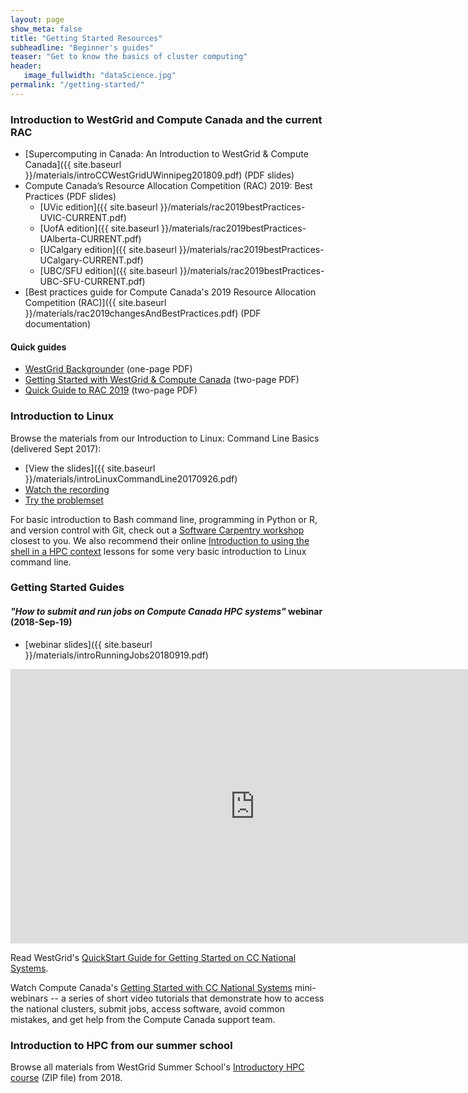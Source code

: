 ```yaml
---
layout: page
show_meta: false
title: "Getting Started Resources"
subheadline: "Beginner's guides"
teaser: "Get to know the basics of cluster computing"
header:
   image_fullwidth: "dataScience.jpg"
permalink: "/getting-started/"
---
```


<!-- 1. Open `_config.yml` and work it through, it's well documented -->
<!-- 1. [Read the documentation][1] to check out all features of *Feeling Responsive*. -->
<!--  [1]: {{ site.url }}{{ site.baseurl }}/documentation/ -->

### Introduction to WestGrid and Compute Canada and the current RAC

* [Supercomputing in Canada: An Introduction to WestGrid & Compute Canada]({{ site.baseurl }}/materials/introCCWestGridUWinnipeg201809.pdf) (PDF slides)
* Compute Canada’s Resource Allocation Competition (RAC) 2019: Best Practices (PDF slides)
  * [UVic edition]({{ site.baseurl }}/materials/rac2019bestPractices-UVIC-CURRENT.pdf)
  * [UofA edition]({{ site.baseurl }}/materials/rac2019bestPractices-UAlberta-CURRENT.pdf)
  * [UCalgary edition]({{ site.baseurl }}/materials/rac2019bestPractices-UCalgary-CURRENT.pdf)
  * [UBC/SFU edition]({{ site.baseurl }}/materials/rac2019bestPractices-UBC-SFU-CURRENT.pdf)
* [Best practices guide for Compute Canada's 2019 Resource Allocation Competition (RAC)]({{
  site.baseurl }}/materials/rac2019changesAndBestPractices.pdf) (PDF documentation)

#### Quick guides

* [WestGrid Backgrounder](https://www.westgrid.ca/files/WestGrid.Backgrounder.2018.pdf) (one-page PDF)
* [Getting Started with WestGrid & Compute Canada](https://www.westgrid.ca/files/Getting%20Started%20with%20WestGrid%20%26%20Compute%20Canada.pdf)
  (two-page PDF)
* [Quick Guide to RAC 2019](https://www.westgrid.ca/files/Guide_to_RAC2019.pdf) (two-page PDF)

### Introduction to Linux

Browse the materials from our Introduction to Linux: Command Line Basics (delivered Sept 2017):
- [View the slides]({{ site.baseurl }}/materials/introLinuxCommandLine20170926.pdf)
- [Watch the recording](https://www.youtube.com/watch?v=vOrk0OuEU04)
- [Try the problemset](https://github.com/Phillip-a-richmond/ComputeCanada_EOT/blob/master/IntroToLinuxProblemSet.txt)

For basic introduction to Bash command line, programming in Python or R, and version control with Git,
check out a <a href="https://software-carpentry.org/workshops" target="_blank">Software Carpentry
workshop</a> closest to you. We also recommend their online <a
href="https://hpc-carpentry.github.io/hpc-shell" target="_blank">Introduction to using the shell in a HPC
context</a> lessons for some very basic introduction to Linux command line.

### Getting Started Guides

#### *"How to submit and run jobs on Compute Canada HPC systems"* webinar (2018-Sep-19)

* [webinar slides]({{ site.baseurl }}/materials/introRunningJobs20180919.pdf)

<div class="flex-video">
	<iframe width="781" height="439" src="https://www.youtube.com/embed/EY-NIGhCnhQ" frameborder="0"
	allow="autoplay; encrypted-media" allowfullscreen></iframe>
</div>

Read WestGrid's <a href="https://www.westgrid.ca/getting_started_national_systems_quickstart_guide_0"
target="_blank">QuickStart Guide for Getting Started on CC National Systems</a>.

Watch Compute Canada's <a href="https://www.youtube.com/playlist?list=PLeCQbAbRSKR8gg6ZMFof1Hf9YF_-n31Ym"
target="_blank">Getting Started with CC National Systems</a> mini-webinars -- a series of short video
tutorials that demonstrate how to access the national clusters, submit jobs, access software, avoid
common mistakes, and get help from the Compute Canada support team.

### Introduction to HPC from our summer school

Browse all materials from WestGrid Summer School's [Introductory HPC course](http://bit.ly/introhpc)
(ZIP file) from 2018.
